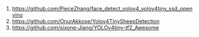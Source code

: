 1. https://github.com/PieceZhang/face_detect_yolov4_yolov4tiny_ssd_openvino
2. https://github.com/OnurAkkose/Yolov4TinySheepDetection
3. https://github.com/sixone-Jiang/YOLOv4tiny-tf2_Awesome